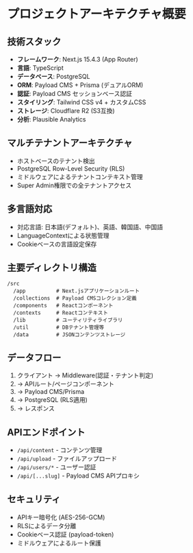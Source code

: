 # プロジェクトアーキテクチャ概要

## 技術スタック
- **フレームワーク**: Next.js 15.4.3 (App Router)
- **言語**: TypeScript
- **データベース**: PostgreSQL
- **ORM**: Payload CMS + Prisma (デュアルORM)
- **認証**: Payload CMS セッションベース認証
- **スタイリング**: Tailwind CSS v4 + カスタムCSS
- **ストレージ**: Cloudflare R2 (S3互換)
- **分析**: Plausible Analytics

## マルチテナントアーキテクチャ
- ホストベースのテナント検出
- PostgreSQL Row-Level Security (RLS)
- ミドルウェアによるテナントコンテキスト管理
- Super Admin権限での全テナントアクセス

## 多言語対応
- 対応言語: 日本語(デフォルト)、英語、韓国語、中国語
- LanguageContextによる状態管理
- Cookieベースの言語設定保存

## 主要ディレクトリ構造
```
/src
  /app          # Next.jsアプリケーションルート
  /collections  # Payload CMSコレクション定義
  /components   # Reactコンポーネント
  /contexts     # Reactコンテキスト
  /lib          # ユーティリティライブラリ
  /util         # DBテナント管理等
  /data         # JSONコンテンツストレージ
```

## データフロー
1. クライアント → Middleware(認証・テナント判定)
2. → APIルート/ページコンポーネント
3. → Payload CMS/Prisma
4. → PostgreSQL (RLS適用)
5. → レスポンス

## APIエンドポイント
- `/api/content` - コンテンツ管理
- `/api/upload` - ファイルアップロード
- `/api/users/*` - ユーザー認証
- `/api/[...slug]` - Payload CMS APIプロキシ

## セキュリティ
- APIキー暗号化 (AES-256-GCM)
- RLSによるデータ分離
- Cookieベース認証 (payload-token)
- ミドルウェアによるルート保護